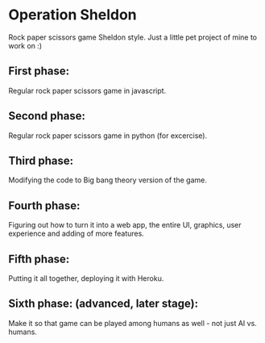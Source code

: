 # Operation Sheldon

Rock paper scissors game Sheldon style. Just a little pet project of mine to work on :) 

## First phase: 
Regular rock paper scissors game in javascript.
## Second phase: 
Regular rock paper scissors game in python (for excercise).
## Third phase: 
Modifying the code to Big bang theory version of the game.
## Fourth phase: 
Figuring out how to turn it into a web app, the entire UI, graphics, user experience and adding of more features.
## Fifth phase: 
Putting it all together, deploying it with Heroku.
## Sixth phase: (advanced, later stage):
Make it so that game can be played among humans as well - not just AI vs. humans.